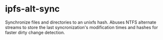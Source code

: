 # ipfs-alt-sync
Synchronize files and directories to an unixfs hash. Abuses NTFS alternate streams to store the last syncronization's modification times and hashes for faster dirty change detection.
